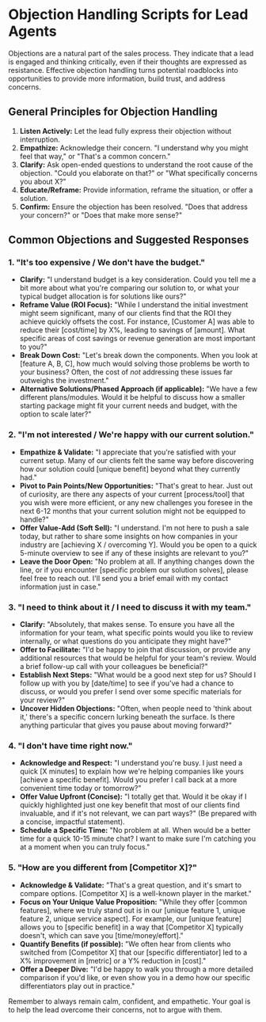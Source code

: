 # Objection Handling Scripts for Lead Agents

Objections are a natural part of the sales process. They indicate that a lead is engaged and thinking critically, even if their thoughts are expressed as resistance. Effective objection handling turns potential roadblocks into opportunities to provide more information, build trust, and address concerns.

## General Principles for Objection Handling

1.  **Listen Actively:** Let the lead fully express their objection without interruption.
2.  **Empathize:** Acknowledge their concern. "I understand why you might feel that way," or "That's a common concern."
3.  **Clarify:** Ask open-ended questions to understand the root cause of the objection. "Could you elaborate on that?" or "What specifically concerns you about X?"
4.  **Educate/Reframe:** Provide information, reframe the situation, or offer a solution.
5.  **Confirm:** Ensure the objection has been resolved. "Does that address your concern?" or "Does that make more sense?"

## Common Objections and Suggested Responses

### 1. "It's too expensive / We don't have the budget."

* **Clarify:** "I understand budget is a key consideration. Could you tell me a bit more about what you're comparing our solution to, or what your typical budget allocation is for solutions like ours?"
* **Reframe Value (ROI Focus):** "While I understand the initial investment might seem significant, many of our clients find that the ROI they achieve quickly offsets the cost. For instance, [Customer A] was able to reduce their [cost/time] by X%, leading to savings of [amount]. What specific areas of cost savings or revenue generation are most important to you?"
* **Break Down Cost:** "Let's break down the components. When you look at [feature A, B, C], how much would solving those problems be worth to your business? Often, the cost of *not* addressing these issues far outweighs the investment."
* **Alternative Solutions/Phased Approach (if applicable):** "We have a few different plans/modules. Would it be helpful to discuss how a smaller starting package might fit your current needs and budget, with the option to scale later?"

### 2. "I'm not interested / We're happy with our current solution."

* **Empathize & Validate:** "I appreciate that you're satisfied with your current setup. Many of our clients felt the same way before discovering how our solution could [unique benefit] beyond what they currently had."
* **Pivot to Pain Points/New Opportunities:** "That's great to hear. Just out of curiosity, are there any aspects of your current [process/tool] that you wish were more efficient, or any new challenges you foresee in the next 6-12 months that your current solution might not be equipped to handle?"
* **Offer Value-Add (Soft Sell):** "I understand. I'm not here to push a sale today, but rather to share some insights on how companies in your industry are [achieving X / overcoming Y]. Would you be open to a quick 5-minute overview to see if any of these insights are relevant to you?"
* **Leave the Door Open:** "No problem at all. If anything changes down the line, or if you encounter [specific problem our solution solves], please feel free to reach out. I'll send you a brief email with my contact information just in case."

### 3. "I need to think about it / I need to discuss it with my team."

* **Clarify:** "Absolutely, that makes sense. To ensure you have all the information for your team, what specific points would you like to review internally, or what questions do you anticipate they might have?"
* **Offer to Facilitate:** "I'd be happy to join that discussion, or provide any additional resources that would be helpful for your team's review. Would a brief follow-up call with your colleagues be beneficial?"
* **Establish Next Steps:** "What would be a good next step for us? Should I follow up with you by [date/time] to see if you've had a chance to discuss, or would you prefer I send over some specific materials for your review?"
* **Uncover Hidden Objections:** "Often, when people need to 'think about it,' there's a specific concern lurking beneath the surface. Is there anything particular that gives you pause about moving forward?"

### 4. "I don't have time right now."

* **Acknowledge and Respect:** "I understand you're busy. I just need a quick [X minutes] to explain how we're helping companies like yours [achieve a specific benefit]. Would you prefer I call back at a more convenient time today or tomorrow?"
* **Offer Value Upfront (Concise):** "I totally get that. Would it be okay if I quickly highlighted just one key benefit that most of our clients find invaluable, and if it's not relevant, we can part ways?" (Be prepared with a concise, impactful statement).
* **Schedule a Specific Time:** "No problem at all. When would be a better time for a quick 10-15 minute chat? I want to make sure I'm catching you at a moment when you can truly focus."

### 5. "How are you different from [Competitor X]?"

* **Acknowledge & Validate:** "That's a great question, and it's smart to compare options. [Competitor X] is a well-known player in the market."
* **Focus on Your Unique Value Proposition:** "While they offer [common features], where we truly stand out is in our [unique feature 1, unique feature 2, unique service aspect]. For example, our [unique feature] allows you to [specific benefit] in a way that [Competitor X] typically doesn't, which can save you [time/money/effort]."
* **Quantify Benefits (if possible):** "We often hear from clients who switched from [Competitor X] that our [specific differentiator] led to a X% improvement in [metric] or a Y% reduction in [cost]."
* **Offer a Deeper Dive:** "I'd be happy to walk you through a more detailed comparison if you'd like, or even show you in a demo how our specific differentiators play out in practice."

Remember to always remain calm, confident, and empathetic. Your goal is to help the lead overcome their concerns, not to argue with them.